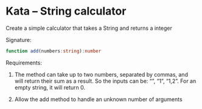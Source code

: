 # Kata – String calculator

Create a simple calculator that takes a String and returns a integer

Signature:

```ts
function add(numbers:string):number
```

Requirements:

1. The method can take up to two numbers, separated by commas, and will return their sum as a result. So the inputs can be: “”, “1”, “1,2”. For an empty string, it will return 0.

1. Allow the add method to handle an unknown number of arguments